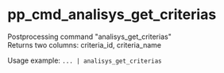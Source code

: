 # pp_cmd_analisys_get_criterias
Postprocessing command "analisys_get_criterias"  
Returns two columns: criteria_id, criteria_name

Usage example:
`... | analisys_get_criterias`

